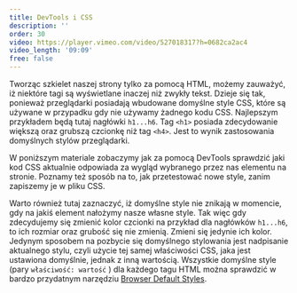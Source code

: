 ```yaml
---
title: DevTools i CSS
description: ''
order: 30
video: https://player.vimeo.com/video/527018317?h=0682ca2ac4
video_length: '09:09'
free: false
---
```


Tworząc szkielet naszej strony tylko za pomocą HTML, możemy zauważyć, iż niektóre tagi są wyświetlane inaczej niż zwykły tekst. Dzieje się tak, ponieważ przeglądarki posiadają wbudowane domyślne style CSS, które są używane w przypadku gdy nie używamy żadnego kodu CSS. Najlepszym przykładem będą tutaj nagłówki `h1...h6`. Tag `<h1>` posiada zdecydowanie większą oraz grubszą czcionkę niż tag `<h4>`. Jest to wynik zastosowania domyślnych stylów przeglądarki.

W poniższym materiale zobaczymy jak za pomocą DevTools sprawdzić jaki kod CSS aktualnie odpowiada za wygląd wybranego przez nas elementu na stronie. Poznamy też sposób na to, jak przetestować nowe style, zanim zapiszemy je w pliku CSS.

Warto również tutaj zaznaczyć, iż domyślne style nie znikają w momencie, gdy na jakiś element nałożymy nasze własne style. Tak więc gdy zdecydujemy się zmienić kolor czcionki na przykład dla nagłówków `h1...h6`, to ich rozmiar oraz grubość się nie zmienią. Zmieni się jedynie ich kolor. Jedynym sposobem na pozbycie się domyślnego stylowania jest nadpisanie aktualnego stylu, czyli użycie tej samej właściwości CSS, jaka jest ustawiona domyślnie, jednak z inną wartością. Wszystkie domyślne style (pary `właściwość: wartość` ) dla każdego tagu HTML można sprawdzić w bardzo przydatnym narzędziu [Browser Default Styles](https://browserdefaultstyles.com/).
